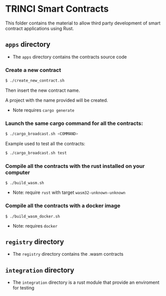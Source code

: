 TRINCI Smart Contracts
======================

This folder contains the material to allow third party
development of smart contract applications using Rust.


## `apps` directory 
 - The `apps` directory contains the contracts source code

### Create a new contract
```bash
$ ./create_new_contract.sh
```

Then insert the new contract name.

A project with the name provided will be created.

- Note requires `cargo generate`


### Launch the same cargo command for all the contracts:
```bash
$ ./cargo_broadcast.sh <COMMAND>
```

Example used to test all the contracts: 
```bash
$ ./cargo_broadcast.sh test
```

### Compile all the contracts with the rust installed on your computer
```
$ ./build_wasm.sh
```
 - Note: require `rust` with target `wasm32-unknown-unknown`

### Compile all the contracts with a docker image
```
$ ./build_wasm_docker.sh
```
 - Note: requires `docker`


## `registry` directory 
 - The `registry` directory contains the .wasm contracts


## `integration` directory 
 - The `integration` directory is a rust module that provide an enviroment for testing
